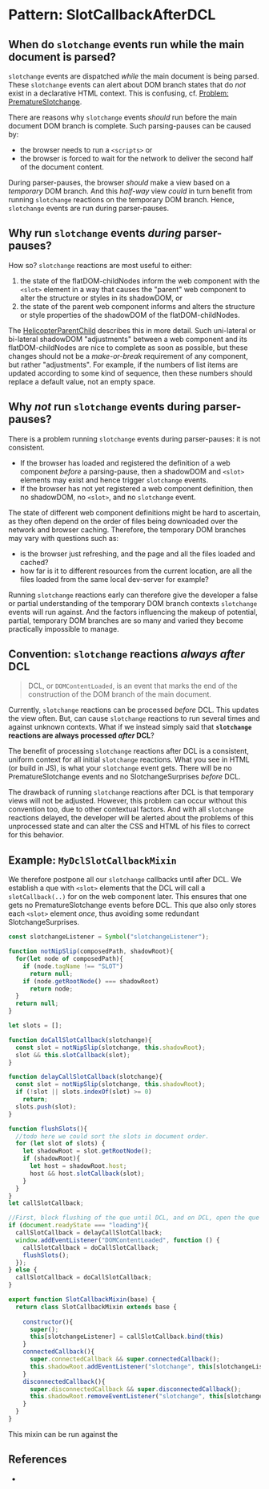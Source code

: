 # Pattern: SlotCallbackAfterDCL

## When do `slotchange` events run while the main document is parsed?

`slotchange` events are dispatched *while* the main document is being parsed.
These `slotchange` events can alert about DOM branch states that do *not* exist in a declarative HTML
context. This is confusing, cf. [Problem: PrematureSlotchange](../chapter3_slot_matroska/9_Problem_PrematureSlotchange).

There are reasons why `slotchange` events *should* run before the main document DOM branch is complete.
Such parsing-pauses can be caused by: 
* the browser needs to run a `<scripts>` or 
* the browser is forced to wait for the network to deliver the second half of the document content. 

During parser-pauses, the browser *should* make a view based on a *temporary* DOM branch. 
And this *half-way* view *could* in turn benefit from running `slotchange` reactions on the 
temporary DOM branch. Hence, `slotchange` events are run during parser-pauses.

## Why run `slotchange` events *during* parser-pauses?

How so? `slotchange` reactions are most useful to either:
1. the state of the flatDOM-childNodes inform the web component with the `<slot>` element in a way
   that causes the "parent" web component to alter the structure or styles in its shadowDOM, or
2. the state of the parent web component informs and alters the structure or style properties of
   the shadowDOM of the flatDOM-childNodes.

The [HelicopterParentChild](../chapter6_html_comp/Pattern2_HelicopterParentChild) describes this
in more detail. Such uni-lateral or bi-lateral shadowDOM "adjustments" between a web component and
its flatDOM-childNodes are nice to complete as soon as possible, but these changes should not be a 
*make-or-break* requirement of any component, but rather "adjustments". For example, if the numbers 
of list items are updated according to some kind of sequence, then these numbers should replace a 
default value, not an empty space.

## Why *not* run `slotchange` events during parser-pauses?

There is a problem running `slotchange` events during parser-pauses: it is not consistent.

 * If the browser has loaded and registered the definition of a web component *before* a parsing-pause, 
then a shadowDOM and `<slot>` elements may exist and hence trigger `slotchange` events. 
 * If the browser has not yet registered a web component definition, then no shadowDOM, no `<slot>`, 
and no `slotchange` event. 

The state of different web component definitions might be hard to ascertain, as they often depend on 
the order of files being downloaded over the network and browser caching. Therefore, the temporary
DOM branches may vary with questions such as: 
 * is the browser just refreshing, and the page and all the files loaded and cached?
 * how far is it to different resources from the current location, are all the files loaded from the
   same local dev-server for example? 

Running `slotchange` reactions early can therefore give the developer a false or partial understanding 
of the temporary DOM branch contexts `slotchange` events will run against. And the factors influencing 
the makeup of potential, partial, temporary DOM branches are so many and varied they become 
practically impossible to manage.

## Convention: `slotchange` reactions *always after* DCL

> DCL, or `DOMContentLoaded`, is an event that marks the end of the construction of the DOM branch
> of the main document.

Currently, `slotchange` reactions can be processed *before* DCL. This updates the view often.
But, can cause `slotchange` reactions to run several times and against unknown contexts.
What if we instead simply said that **`slotchange` reactions are always processed *after* DCL**?

The benefit of processing `slotchange` reactions after DCL is a consistent, uniform context for 
all initial `slotchange` reactions. 
What you see in HTML (or build in JS), is what your `slotchange` event gets.
There will be no PrematureSlotchange events and no SlotchangeSurprises *before* DCL.

The drawback of running `slotchange` reactions after DCL is that temporary views will not be adjusted.
However, this problem can occur without this convention too, due to other contextual factors. 
And with all `slotchange` reactions delayed, the developer will be alerted about the problems of this
unprocessed state and can alter the CSS and HTML of his files to correct for this behavior. 

## Example: `MyDclSlotCallbackMixin`

We therefore postpone all our `slotchange` callbacks until after DCL. We establish a que
with `<slot>` elements that the DCL will call a `slotCallback(..)` for on the web component later. 
This ensures that one gets no PrematureSlotchange events before DCL.
This que also only stores each `<slot>` element *once*, thus avoiding some redundant 
SlotchangeSurprises.

```javascript
const slotchangeListener = Symbol("slotchangeListener");

function notNipSlip(composedPath, shadowRoot){
  for(let node of composedPath){
    if (node.tagName !== "SLOT")
      return null;
    if (node.getRootNode() === shadowRoot)
      return node;
  }
  return null;
}

let slots = [];

function doCallSlotCallback(slotchange){
  const slot = notNipSlip(slotchange, this.shadowRoot);
  slot && this.slotCallback(slot);
}

function delayCallSlotCallback(slotchange){
  const slot = notNipSlip(slotchange, this.shadowRoot);
  if (!slot || slots.indexOf(slot) >= 0)
    return;
  slots.push(slot);
}

function flushSlots(){
  //todo here we could sort the slots in document order.
  for (let slot of slots) {
    let shadowRoot = slot.getRootNode();
    if (shadowRoot){
      let host = shadowRoot.host;
      host && host.slotCallback(slot);
    }
  }
}
let callSlotCallback;

//First, block flushing of the que until DCL, and on DCL, open the que and try to flush it
if (document.readyState === "loading"){
  callSlotCallback = delayCallSlotCallback;
  window.addEventListener("DOMContentLoaded", function () {
    callSlotCallback = doCallSlotCallback;
    flushSlots();
  });
} else {
  callSlotCallback = doCallSlotCallback;  
}

export function SlotCallbackMixin(base) {
  return class SlotCallbackMixin extends base {
    
    constructor(){
      super();
      this[slotchangeListener] = callSlotCallback.bind(this)
    }
    connectedCallback(){
      super.connectedCallback && super.connectedCallback();
      this.shadowRoot.addEventListener("slotchange", this[slotchangeListener]);
    }    
    disconnectedCallback(){
      super.disconnectedCallback && super.disconnectedCallback();
      this.shadowRoot.removeEventListener("slotchange", this[slotchangeListener]);
    }    
  }
}
```

This mixin can be run against the 

## References

 * 